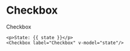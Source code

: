 # Checkbox

Checkbox

```vue
<p>State: {{ state }}</p>
<Checkbox label="Checkbox" v-model="state"/>
```

<CheckboxExample />

<script setup>
import CheckboxExample from './CheckboxExample.vue'
</script>
